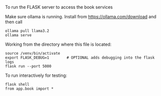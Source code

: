 To run the FLASK server to access the book services

Make sure ollama is running.  Install from https://ollama.com/download and then call

    ollama pull llama3.2
    ollama serve

Working from the directory where this file is located:

    source /venv/bin/activate
    export FLASK_DEBUG=1        # OPTIONAL adds debugging into the flask logs
    flask run --port 5000


To run interactively for testing:

    flask shell
    from app.book import *






